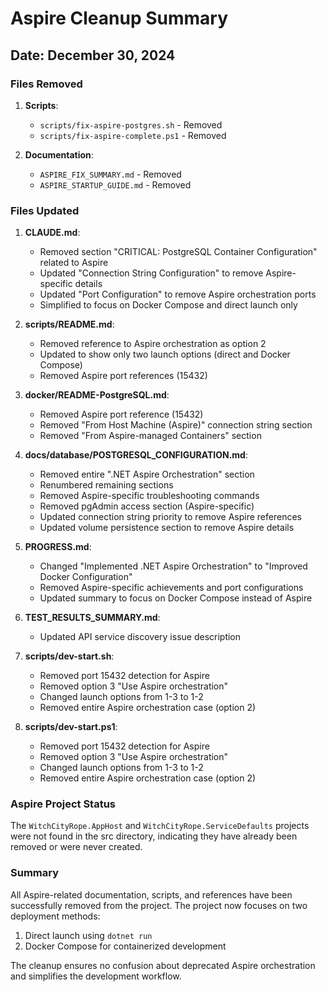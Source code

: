 # Aspire Cleanup Summary

## Date: December 30, 2024

### Files Removed

1. **Scripts**:
   - `scripts/fix-aspire-postgres.sh` - Removed
   - `scripts/fix-aspire-complete.ps1` - Removed

2. **Documentation**:
   - `ASPIRE_FIX_SUMMARY.md` - Removed
   - `ASPIRE_STARTUP_GUIDE.md` - Removed

### Files Updated

1. **CLAUDE.md**:
   - Removed section "CRITICAL: PostgreSQL Container Configuration" related to Aspire
   - Updated "Connection String Configuration" to remove Aspire-specific details
   - Updated "Port Configuration" to remove Aspire orchestration ports
   - Simplified to focus on Docker Compose and direct launch only

2. **scripts/README.md**:
   - Removed reference to Aspire orchestration as option 2
   - Updated to show only two launch options (direct and Docker Compose)
   - Removed Aspire port references (15432)

3. **docker/README-PostgreSQL.md**:
   - Removed Aspire port reference (15432)
   - Removed "From Host Machine (Aspire)" connection string section
   - Removed "From Aspire-managed Containers" section

4. **docs/database/POSTGRESQL_CONFIGURATION.md**:
   - Removed entire ".NET Aspire Orchestration" section
   - Renumbered remaining sections
   - Removed Aspire-specific troubleshooting commands
   - Removed pgAdmin access section (Aspire-specific)
   - Updated connection string priority to remove Aspire references
   - Updated volume persistence section to remove Aspire details

5. **PROGRESS.md**:
   - Changed "Implemented .NET Aspire Orchestration" to "Improved Docker Configuration"
   - Removed Aspire-specific achievements and port configurations
   - Updated summary to focus on Docker Compose instead of Aspire

6. **TEST_RESULTS_SUMMARY.md**:
   - Updated API service discovery issue description

7. **scripts/dev-start.sh**:
   - Removed port 15432 detection for Aspire
   - Removed option 3 "Use Aspire orchestration"
   - Changed launch options from 1-3 to 1-2
   - Removed entire Aspire orchestration case (option 2)

8. **scripts/dev-start.ps1**:
   - Removed port 15432 detection for Aspire
   - Removed option 3 "Use Aspire orchestration"
   - Changed launch options from 1-3 to 1-2
   - Removed entire Aspire orchestration case (option 2)

### Aspire Project Status

The `WitchCityRope.AppHost` and `WitchCityRope.ServiceDefaults` projects were not found in the src directory, indicating they have already been removed or were never created.

### Summary

All Aspire-related documentation, scripts, and references have been successfully removed from the project. The project now focuses on two deployment methods:
1. Direct launch using `dotnet run`
2. Docker Compose for containerized development

The cleanup ensures no confusion about deprecated Aspire orchestration and simplifies the development workflow.